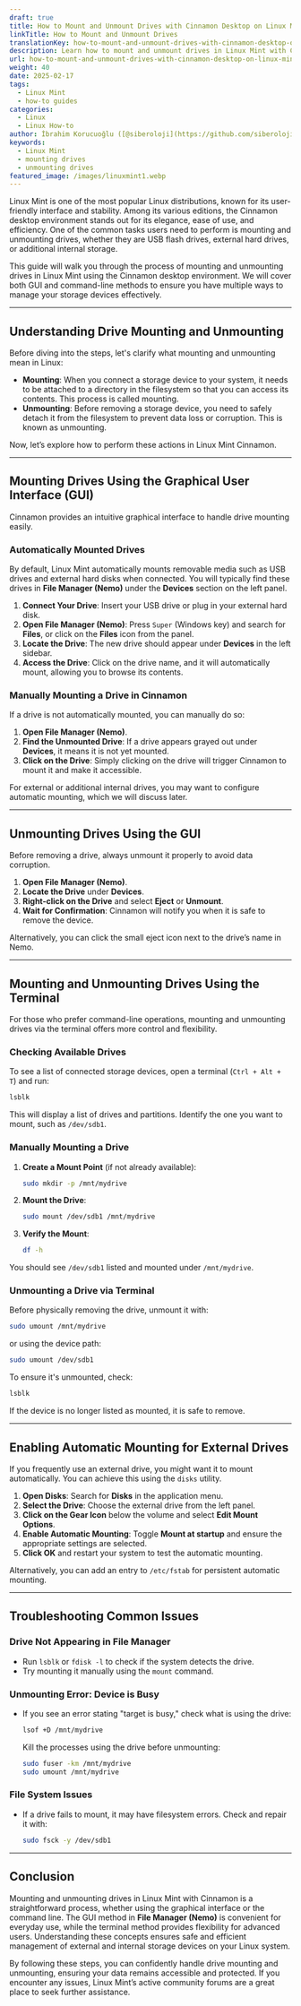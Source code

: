 ```yaml
---
draft: true
title: How to Mount and Unmount Drives with Cinnamon Desktop on Linux Mint
linkTitle: How to Mount and Unmount Drives
translationKey: how-to-mount-and-unmount-drives-with-cinnamon-desktop-on-linux-mint
description: Learn how to mount and unmount drives in Linux Mint with Cinnamon, a popular Linux desktop environment.
url: how-to-mount-and-unmount-drives-with-cinnamon-desktop-on-linux-mint
weight: 40
date: 2025-02-17
tags:
  - Linux Mint
  - how-to guides
categories:
  - Linux
  - Linux How-to
author: İbrahim Korucuoğlu ([@siberoloji](https://github.com/siberoloji))
keywords:
  - Linux Mint
  - mounting drives
  - unmounting drives
featured_image: /images/linuxmint1.webp
---
```

Linux Mint is one of the most popular Linux distributions, known for its user-friendly interface and stability. Among its various editions, the Cinnamon desktop environment stands out for its elegance, ease of use, and efficiency. One of the common tasks users need to perform is mounting and unmounting drives, whether they are USB flash drives, external hard drives, or additional internal storage.

This guide will walk you through the process of mounting and unmounting drives in Linux Mint using the Cinnamon desktop environment. We will cover both GUI and command-line methods to ensure you have multiple ways to manage your storage devices effectively.

---

## **Understanding Drive Mounting and Unmounting**

Before diving into the steps, let's clarify what mounting and unmounting mean in Linux:

- **Mounting**: When you connect a storage device to your system, it needs to be attached to a directory in the filesystem so that you can access its contents. This process is called mounting.
- **Unmounting**: Before removing a storage device, you need to safely detach it from the filesystem to prevent data loss or corruption. This is known as unmounting.

Now, let’s explore how to perform these actions in Linux Mint Cinnamon.

---

## **Mounting Drives Using the Graphical User Interface (GUI)**

Cinnamon provides an intuitive graphical interface to handle drive mounting easily.

### **Automatically Mounted Drives**

By default, Linux Mint automatically mounts removable media such as USB drives and external hard disks when connected. You will typically find these drives in **File Manager (Nemo)** under the **Devices** section on the left panel.

1. **Connect Your Drive**: Insert your USB drive or plug in your external hard disk.
2. **Open File Manager (Nemo)**: Press `Super` (Windows key) and search for **Files**, or click on the **Files** icon from the panel.
3. **Locate the Drive**: The new drive should appear under **Devices** in the left sidebar.
4. **Access the Drive**: Click on the drive name, and it will automatically mount, allowing you to browse its contents.

### **Manually Mounting a Drive in Cinnamon**

If a drive is not automatically mounted, you can manually do so:

1. **Open File Manager (Nemo)**.
2. **Find the Unmounted Drive**: If a drive appears grayed out under **Devices**, it means it is not yet mounted.
3. **Click on the Drive**: Simply clicking on the drive will trigger Cinnamon to mount it and make it accessible.

For external or additional internal drives, you may want to configure automatic mounting, which we will discuss later.

---

## **Unmounting Drives Using the GUI**

Before removing a drive, always unmount it properly to avoid data corruption.

1. **Open File Manager (Nemo)**.
2. **Locate the Drive** under **Devices**.
3. **Right-click on the Drive** and select **Eject** or **Unmount**.
4. **Wait for Confirmation**: Cinnamon will notify you when it is safe to remove the device.

Alternatively, you can click the small eject icon next to the drive’s name in Nemo.

---

## **Mounting and Unmounting Drives Using the Terminal**

For those who prefer command-line operations, mounting and unmounting drives via the terminal offers more control and flexibility.

### **Checking Available Drives**

To see a list of connected storage devices, open a terminal (`Ctrl + Alt + T`) and run:

```bash
lsblk
```

This will display a list of drives and partitions. Identify the one you want to mount, such as `/dev/sdb1`.

### **Manually Mounting a Drive**

1. **Create a Mount Point** (if not already available):

   ```bash
   sudo mkdir -p /mnt/mydrive
   ```

2. **Mount the Drive**:

   ```bash
   sudo mount /dev/sdb1 /mnt/mydrive
   ```

3. **Verify the Mount**:

   ```bash
   df -h
   ```

You should see `/dev/sdb1` listed and mounted under `/mnt/mydrive`.

### **Unmounting a Drive via Terminal**

Before physically removing the drive, unmount it with:

```bash
sudo umount /mnt/mydrive
```

or using the device path:

```bash
sudo umount /dev/sdb1
```

To ensure it's unmounted, check:

```bash
lsblk
```

If the device is no longer listed as mounted, it is safe to remove.

---

## **Enabling Automatic Mounting for External Drives**

If you frequently use an external drive, you might want it to mount automatically. You can achieve this using the `disks` utility.

1. **Open Disks**: Search for **Disks** in the application menu.
2. **Select the Drive**: Choose the external drive from the left panel.
3. **Click on the Gear Icon** below the volume and select **Edit Mount Options**.
4. **Enable Automatic Mounting**: Toggle **Mount at startup** and ensure the appropriate settings are selected.
5. **Click OK** and restart your system to test the automatic mounting.

Alternatively, you can add an entry to `/etc/fstab` for persistent automatic mounting.

---

## **Troubleshooting Common Issues**

### **Drive Not Appearing in File Manager**

- Run `lsblk` or `fdisk -l` to check if the system detects the drive.
- Try mounting it manually using the `mount` command.

### **Unmounting Error: Device is Busy**

- If you see an error stating "target is busy," check what is using the drive:

  ```bash
  lsof +D /mnt/mydrive
  ```
  
  Kill the processes using the drive before unmounting:
  
  ```bash
  sudo fuser -km /mnt/mydrive
  sudo umount /mnt/mydrive
  ```

### **File System Issues**

- If a drive fails to mount, it may have filesystem errors. Check and repair it with:
  
  ```bash
  sudo fsck -y /dev/sdb1
  ```

---

## **Conclusion**

Mounting and unmounting drives in Linux Mint with Cinnamon is a straightforward process, whether using the graphical interface or the command line. The GUI method in **File Manager (Nemo)** is convenient for everyday use, while the terminal method provides flexibility for advanced users. Understanding these concepts ensures safe and efficient management of external and internal storage devices on your Linux system.

By following these steps, you can confidently handle drive mounting and unmounting, ensuring your data remains accessible and protected. If you encounter any issues, Linux Mint’s active community forums are a great place to seek further assistance.
